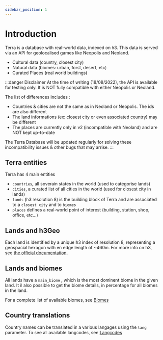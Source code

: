 ```yaml
---
sidebar_position: 1
---
```


# Introduction


Terra is a database with real-world data, indexed on h3. This data is served via an API for geolocalised games like Neopolis and Neoland.

* Cultural data (country, closest city)
* Natural data (biomes: urban, forst, desert, etc)
* Curated Places (real world buildings)

:::danger Disclaimer
At the time of writing (18/08/2022), the API is available for testing only. It is NOT fully compatible with either Neopolis or Neoland.

The list of differences includes :
* Countries & cities are not the same as in Neoland or Neopolis. The ids are also different
* The land informations (ex: closest city or even associated country) may be different
* The places are currently only in v2 (incompatible with Neoland) and are NOT kept up-to-date

The Terra Database will be updated regularly for solving these incompatibility issues & other bugs that may arrise.
:::

## Terra entities

Terra has 4 main entities
* `countries`, all soverain states in the world (used to categorise lands)
* `cities`, a curated list of all cities in the world (used for closest city in lands)
* `lands` (h3 resolution 8) is the building block of Terra and are associated to a `closest city` and to `biomes`
* `places` defines a real-world point of interest (building, station, shop, office, etc...)

## Lands and h3Geo

Each land is identified by a unique h3 index of resolution 8, representing a geospacial hexagon with en edge length of ~460m. For more info on h3, see [the official documentation](https://h3geo.org/).

## Lands and biomes

All lands have a `main_biome` , which is the most dominent biome in the given land. It il also possible to get the biome details, in percentage for all biomes in the land.

For a complete list of available biomes, see [Biomes](./biomes)

## Country translations

Country names can be translated in a various langages using the `lang` parameter. To see all available langcodes, see [Langcodes](./langcodes)
